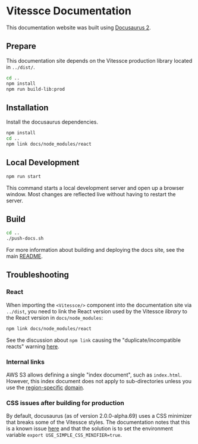 # Vitessce Documentation

This documentation website was built using [Docusaurus 2](https://v2.docusaurus.io/).

## Prepare

This documentation site depends on the Vitessce production library located in `../dist/`.

```sh
cd ..
npm install
npm run build-lib:prod
```

## Installation

Install the docusaurus dependencies.

```sh
npm install
cd ..
npm link docs/node_modules/react
```

## Local Development

```sh
npm run start
```

This command starts a local development server and open up a browser window. Most changes are reflected live without having to restart the server.

## Build

```sh
cd ..
./push-docs.sh
```

For more information about building and deploying the docs site, see the main [README](../README.md#staging-app-demos-and-docs).

## Troubleshooting

### React

When importing the `<Vitessce/>` component into the documentation site via `../dist`, you need to link the React version used by the Vitessce _library_ to the React version in `docs/node_modules`:

```sh
npm link docs/node_modules/react
```

See the discussion about `npm link` causing the "duplicate/incompatible reacts" warning [here](https://reactjs.org/warnings/invalid-hook-call-warning.html#duplicate-react).


### Internal links

AWS S3 allows defining a single "index document", such as `index.html`. However, this index document does not apply to sub-directories unless you use the [region-specific](https://docs.aws.amazon.com/AmazonS3/latest/dev/WebsiteEndpoints.html) [domain](https://stackoverflow.com/questions/49082709/redirect-to-index-html-for-s3-subfolder).

### CSS issues after building for production

By default, docusaurus (as of version 2.0.0-alpha.69) uses a CSS minimizer that breaks some of the Vitessce styles. The documentation notes that this is a known issue [here](https://github.com/facebook/docusaurus/blob/v2.0.0-alpha.69/website/versioned_docs/version-2.0.0-alpha.69/cli.md) and that the solution is to set the environment variable `export USE_SIMPLE_CSS_MINIFIER=true`.